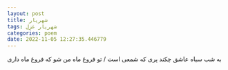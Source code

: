 ```yaml
---
layout: post
title: شهریار
tags: شهریار غزل
categories: poem
date: 2022-11-05 12:27:35.446779
---
```


به شب سیاه عاشق چکند پری که شمعی است / تو فروغ ماه من شو که فروغ ماه داری